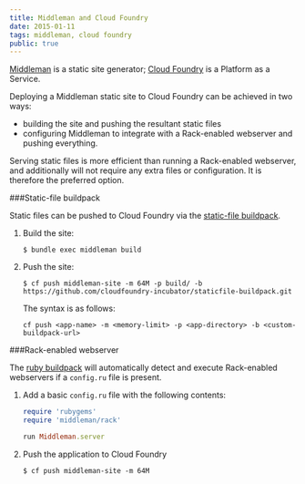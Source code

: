 ```yaml
---
title: Middleman and Cloud Foundry
date: 2015-01-11
tags: middleman, cloud foundry
public: true
---
```


[Middleman](https://middlemanapp.com/) is a static site generator; [Cloud Foundry](http://cloudfoundry.org/) is a Platform as a Service.

Deploying a Middleman static site to Cloud Foundry can be achieved in two ways:

 - building the site and pushing the resultant static files
 - configuring Middleman to integrate with a Rack-enabled webserver and pushing everything.

Serving static files is more efficient than running a Rack-enabled webserver, and additionally will not require any extra files or configuration. It is therefore the preferred option.

###Static-file buildpack

Static files can be pushed to Cloud Foundry via the [static-file buildpack](https://github.com/cloudfoundry-incubator/staticfile-buildpack).

1. Build the site:

    ~~~
    $ bundle exec middleman build
    ~~~

1. Push the site:

    ~~~
    $ cf push middleman-site -m 64M -p build/ -b https://github.com/cloudfoundry-incubator/staticfile-buildpack.git
    ~~~
    The syntax is as follows:

    ~~~
    cf push <app-name> -m <memory-limit> -p <app-directory> -b <custom-buildpack-url>
    ~~~

###Rack-enabled webserver

The [ruby buildpack](https://github.com/cloudfoundry/ruby-buildpack) will automatically detect and execute Rack-enabled webservers if a `config.ru` file is present.

1. Add a basic `config.ru` file with the following contents:

    ~~~ ruby
    require 'rubygems'
    require 'middleman/rack'

    run Middleman.server
    ~~~

1. Push the application to Cloud Foundry

    ~~~
    $ cf push middleman-site -m 64M
    ~~~
